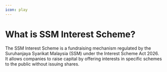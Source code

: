 ```yaml
---
icon: play
---
```


# What is SSM Interest Scheme?

The SSM Interest Scheme is a fundraising mechanism regulated by the Suruhanjaya Syarikat Malaysia (SSM) under the Interest Scheme Act 2026. It allows companies to raise capital by offering interests in specific schemes to the public without issuing shares.
